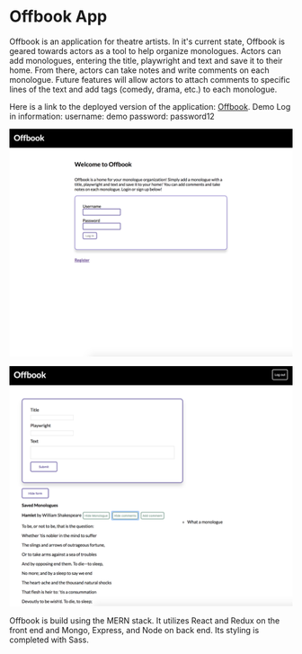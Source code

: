 # Offbook App

Offbook is an application for theatre artists. In it's current state, Offbook is geared towards actors as a tool to help organize monologues. Actors can add monologues, entering the title, playwright and text and save it to their home. From there, actors can take notes and write comments on each monologue. Future features will allow actors to attach comments to specific lines of the text and add tags (comedy, drama, etc.) to each monologue.

Here is a link to the deployed version of the application: [Offbook](https://vibrant-booth-ddde82.netlify.com/).
Demo Log in information: 
username: demo
password: password12

![Offbook login page](https://github.com/thinkful-ei19/dylan-offbook-client/blob/master/screenshots/Screen%20Shot%202018-05-04%20at%201.41.43%20PM.png)

![Offbook dashboard](https://github.com/thinkful-ei19/dylan-offbook-client/blob/master/screenshots/Screen%20Shot%202018-05-04%20at%201.42.09%20PM.png)

Offbook is build using the MERN stack. It utilizes React and Redux on the front end and Mongo, Express, and Node on back end. Its styling is completed with Sass.  

